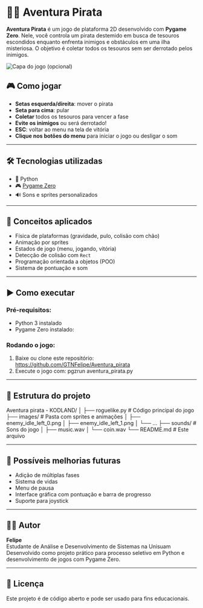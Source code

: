 # 🏴‍☠️ Aventura Pirata

**Aventura Pirata** é um jogo de plataforma 2D desenvolvido com **Pygame Zero**. Nele, você controla um pirata destemido em busca de tesouros escondidos enquanto enfrenta inimigos e obstáculos em uma ilha misteriosa. O objetivo é coletar todos os tesouros sem ser derrotado pelos inimigos.

![Capa do jogo (opcional)](link-da-imagem-se-tiver)

## 🎮 Como jogar

- **Setas esquerda/direita**: mover o pirata
- **Seta para cima**: pular
- **Coletar** todos os tesouros para vencer a fase
- **Evite os inimigos** ou será derrotado!
- **ESC**: voltar ao menu na tela de vitória
- **Clique nos botões do menu** para iniciar o jogo ou desligar o som

---

## 🛠 Tecnologias utilizadas

- 🐍 Python
- 🎮 [Pygame Zero](https://pygame-zero.readthedocs.io/en/stable/)
- 🔊 Sons e sprites personalizados

---

## 🧠 Conceitos aplicados

- Física de plataformas (gravidade, pulo, colisão com chão)
- Animação por sprites
- Estados de jogo (menu, jogando, vitória)
- Detecção de colisão com `Rect`
- Programação orientada a objetos (POO)
- Sistema de pontuação e som

---

## ▶️ Como executar

### Pré-requisitos:
- Python 3 instalado
- Pygame Zero instalado:  

### Rodando o jogo:
1. Baixe ou clone este repositório: https://github.com/GTNFelipe/Aventura_pirata
2. Execute o jogo com: pgzrun aventura_pirata.py


---

## 📁 Estrutura do projeto

Aventura pirata - KODLAND/
│
├── roguelike.py # Código principal do jogo
├── images/ # Pasta com sprites e animações
│ ├── enemy_idle_left_0.png
│ ├── enemy_idle_left_1.png
│ └── ...
├── sounds/ # Sons do jogo
│ ├── music.wav
│ └── coin.wav
└── README.md # Este arquivo


---

## 🧩 Possíveis melhorias futuras

- Adição de múltiplas fases
- Sistema de vidas
- Menu de pausa
- Interface gráfica com pontuação e barra de progresso
- Suporte para joystick

---

## 🧑‍💻 Autor

**Felipe**  
Estudante de Análise e Desenvolvimento de Sistemas na Unisuam  
Desenvolvido como projeto prático para processo seletivo em Python e desenvolvimento de jogos com Pygame Zero.

---

## 📜 Licença

Este projeto é de código aberto e pode ser usado para fins educacionais.



   
